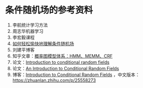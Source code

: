 # 条件随机场的参考资料

1. 李航统计学习方法
2. 周志华机器学习
3. 李宏毅课程
4. [如何轻松愉快地理解条件随机场](https://www.jianshu.com/p/55755fc649b1)
5. 刘建平博客
6. 知乎文章：[概率图模型体系：HMM、MEMM、CRF](https://zhuanlan.zhihu.com/p/33397147)
7. 论文：[Introduction to conditional random fields](http://homepages.inf.ed.ac.uk/csutton/publications/crftut-fnt.pdf)
8. 论文：[An Introduction to Conditional Random Fields](https://arxiv.org/pdf/1011.4088v1.pdf)
9. 博客：[Introduction to Conditional Random Fields](http://blog.echen.me/2012/01/03/introduction-to-conditional-random-fields/) ，中文版本：https://zhuanlan.zhihu.com/p/25558273

